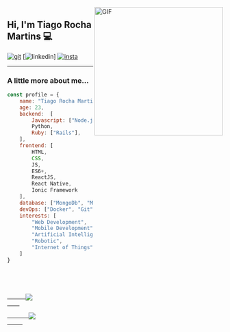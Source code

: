 <img align="right" alt="GIF" src="https://media.giphy.com/media/13HgwGsXF0aiGY/giphy.gif"  width="300" />

## Hi, I'm Tiago Rocha Martins 💻

[![git](https://img.shields.io/badge/-Github-000?style=for-the-badge&logo=Github)](https://github.com/TiagoTR)
[![linkedin](https://img.shields.io/badge/-LinkedIn-blue?style=for-the-badge&logo=Linkedin)]
[![insta](https://img.shields.io/badge/-Instagram-E4405F?style=for-the-badge&logo=instagram&logoColor=white)](https://www.instagram.com/rocha_tiago_/)

---

###  A little more about me...  


```javascript
const profile = {
    name: "Tiago Rocha Martins", 
    age: 23,
    backend:  [
        Javascript: ["Node.js"],
        Python,
        Ruby: ["Rails"],
    ],
    frontend: [ 
        HTML,
        CSS,
        JS,
        ES6+,
        ReactJS,
        React Native,
        Ionic Framework
    ],
    database: ["MongoDb", "MySql", "SQLite","PostgreSQL"],
    devOps: ["Docker", "Git", "Github", "Gitlab"],
    interests: [
        "Web Development",
        "Mobile Development",
        "Artificial Intelligence",
        "Robotic",
        "Internet of Things"
    ]
}
```

<code>
  <div>
    <a href="https://github.com/TiagoTR">
      <img align="center" src="https://github-readme-stats.anuraghazra1.vercel.app/api?username=TiagoTR&show_icons=true&include_all_commits=true&theme=vue-dark"/>
    </a>
    <a href="https://github.com/TiagoTR">
       <img align="center" src="https://github-readme-stats.anuraghazra1.vercel.app/api/top-langs/?username=TiagoTR&layout=compact&langs_count=8&theme=vue-dark"/>
     </a>
  </div>
  <div>
     
  </div>
</code>
